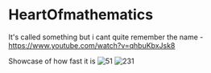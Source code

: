 # HeartOfmathematics
It's called something but i cant quite remember the name - https://www.youtube.com/watch?v=qhbuKbxJsk8

Showcase of how fast it is
![51](https://user-images.githubusercontent.com/75546186/171684392-8323711f-bd74-45b6-a0cc-4b73b1d07934.gif)
![231](https://user-images.githubusercontent.com/75546186/171684402-93099f42-b8d8-4769-898b-798de92901ae.gif)

